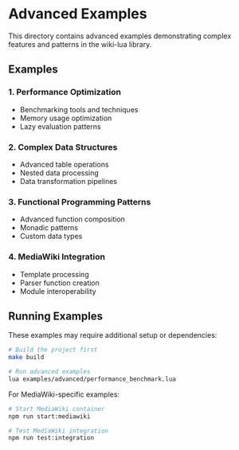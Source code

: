 # Advanced Examples

This directory contains advanced examples demonstrating complex features and patterns in the wiki-lua library.

## Examples

### 1. Performance Optimization

- Benchmarking tools and techniques
- Memory usage optimization
- Lazy evaluation patterns

### 2. Complex Data Structures

- Advanced table operations
- Nested data processing
- Data transformation pipelines

### 3. Functional Programming Patterns

- Advanced function composition
- Monadic patterns
- Custom data types

### 4. MediaWiki Integration

- Template processing
- Parser function creation
- Module interoperability

## Running Examples

These examples may require additional setup or dependencies:

```bash
# Build the project first
make build

# Run advanced examples
lua examples/advanced/performance_benchmark.lua
```

For MediaWiki-specific examples:

```bash
# Start MediaWiki container
npm run start:mediawiki

# Test MediaWiki integration
npm run test:integration
```
